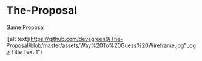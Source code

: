 # The-Proposal
Game Proposal

![alt text](https://github.com/devagreen9/The-Proposal/blob/master/assets/Way%20To%20Guess%20Wireframe.jpg"Logo Title Text 1")